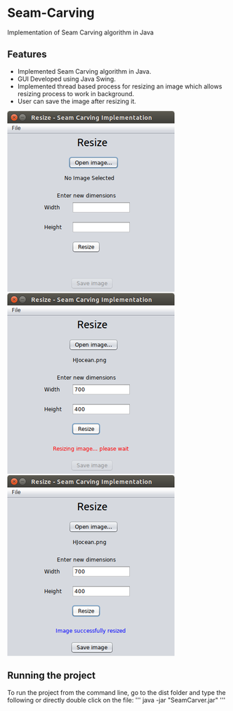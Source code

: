 # Seam-Carving
Implementation of Seam Carving algorithm in Java

## Features
* Implemented Seam Carving algorithm in Java. 
* GUI Developed using Java Swing.
* Implemented thread based process for resizing an image which allows resizing process to work in background. 
* User can save the image after resizing it.

![Screenshot](screenshots/home.png)
![Screenshot](screenshots/resize_running.png)
![Screenshot](screenshots/resize_finished.png)

## Running the project

To run the project from the command line, go to the dist folder and
type the following or directly double click on the file:
'''
java -jar "SeamCarver.jar"
'''
